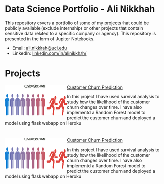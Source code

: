 # Data Science Portfolio - Ali Nikkhah
This repository covers a portfolio of some of my projects that could be publicly available (exclude internships or other projects that contain sensitive data related to a specific company or agency). This repository is presented in the form of Jupiter Notebooks.

- Email: ali.nikkhah@uci.edu
- LinkedIn: [linkedin.com/in/alinikkhah/](https://www.linkedin.com/in/alinikkhah/)

# Projects

<img align="left" width="200" height="100" src="https://github.com/91104311/Portfolio/blob/main/Images/test.png"> [Customer Churn Prediction](https://github.com/91104311/Portfolio/tree/main/Customer%20Churn%20Prediction)

In this project I have used survival analysis to study how the likelihood of the customer churn changes over time. I have also implementd a Random Forest model to predict the customer churn and deployed a model using flask webapp on Heroku


# 
<img align="left" width="200" height="100" src="https://github.com/91104311/Portfolio/blob/main/Images/test.png"> [Customer Churn Prediction](https://github.com/91104311/Portfolio/tree/main/Customer%20Churn%20Prediction)

In this project I have used survival analysis to study how the likelihood of the customer churn changes over time. I have also implementd a Random Forest model to predict the customer churn and deployed a model using flask webapp on Heroku
